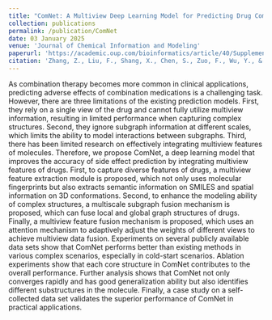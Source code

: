 ```yaml
---
title: "ComNet: A Multiview Deep Learning Model for Predicting Drug Combination Side Effects"
collection: publications
permalink: /publication/ComNet
date: 03 January 2025
venue: 'Journal of Chemical Information and Modeling'
paperurl: 'https://academic.oup.com/bioinformatics/article/40/Supplement_1/i539/7700904'
citation: 'Zhang, Z., Liu, F., Shang, X., Chen, S., Zuo, F., Wu, Y., & Long, D. (2025). ComNet: A Multiview Deep Learning Model for Predicting Drug Combination Side Effects. Journal of chemical information and modeling, 10.1021/acs.jcim.4c01737. Advance online publication. https://doi.org/10.1021/acs.jcim.4c01737'
---
```

As combination therapy becomes more common in clinical applications, predicting adverse effects of combination medications is a challenging task. However, there are three limitations of the existing prediction models. First, they rely on a single view of the drug and cannot fully utilize multiview information, resulting in limited performance when capturing complex structures. Second, they ignore subgraph information at different scales, which limits the ability to model interactions between subgraphs. Third, there has been limited research on effectively integrating multiview features of molecules. Therefore, we propose ComNet, a deep learning model that improves the accuracy of side effect prediction by integrating multiview features of drugs. First, to capture diverse features of drugs, a multiview feature extraction module is proposed, which not only uses molecular fingerprints but also extracts semantic information on SMILES and spatial information on 3D conformations. Second, to enhance the modeling ability of complex structures, a multiscale subgraph fusion mechanism is proposed, which can fuse local and global graph structures of drugs. Finally, a multiview feature fusion mechanism is proposed, which uses an attention mechanism to adaptively adjust the weights of different views to achieve multiview data fusion. Experiments on several publicly available data sets show that ComNet performs better than existing methods in various complex scenarios, especially in cold-start scenarios. Ablation experiments show that each core structure in ComNet contributes to the overall performance. Further analysis shows that ComNet not only converges rapidly and has good generalization ability but also identifies different substructures in the molecule. Finally, a case study on a self-collected data set validates the superior performance of ComNet in practical applications.